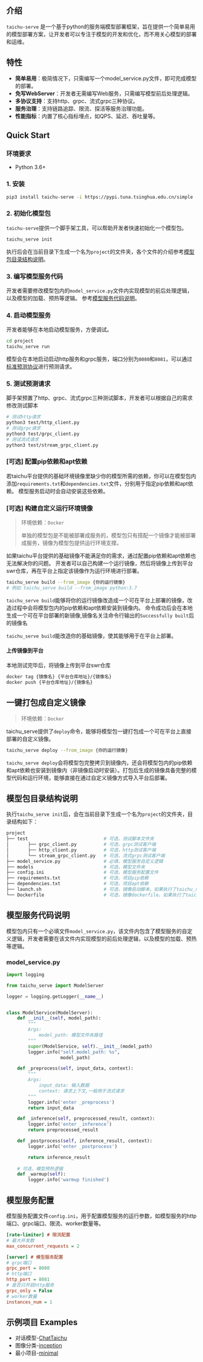 ## 介绍

`taichu-serve` 是一个基于python的服务端模型部署框架，旨在提供一个简单易用的模型部署方案，让开发者可以专注于模型的开发和优化，而不用关心模型的部署和运维。

## 特性

-   **简单易用**：极简情况下，只需编写一个model_service.py文件，即可完成模型的部署。
-   **免写WebServer**：开发者无需编写Web服务，只需编写模型前后处理逻辑。
-   **多协议支持**：支持http、grpc、流式grpc三种协议。
-   **服务治理**：支持链路追踪、限流、探活等服务治理功能。
-   **性能指标**：内置了核心指标埋点，如QPS、延迟、吞吐量等。


## Quick Start

### 环境要求
-   Python 3.6+

### 1. 安装

```bash
pip3 install taichu-serve -i https://pypi.tuna.tsinghua.edu.cn/simple
```

### 2. 初始化模型包
`taichu-serve`提供一个脚手架工具，可以帮助开发者快速初始化一个模型包。
```bash
taichu_serve init
```
执行后会在当前目录下生成一个名为`project`的文件夹，各个文件的介绍参考[模型包目录结构说明](#模型包目录结构说明)。
### 3. 编写模型服务代码
开发者需要修改模型包内的`model_service.py`文件内实现模型的前后处理逻辑，以及模型的加载、预热等逻辑。
参考[模型服务代码说明](#模型服务代码说明)。
### 4. 启动模型服务
开发者能够在本地启动模型服务，方便调试。
```bash
cd project
taichu_serve run
```
模型会在本地启动启动http服务和grpc服务，端口分别为`8080`和`8081`，可以通过[标准预测协议](https://github.com/kserve/kserve/tree/master/docs/predict-api/v2)进行预测请求。

### 5. 测试预测请求
脚手架预置了http、grpc、流式grpc三种测试脚本，开发者可以根据自己的需求修改测试脚本
```bash
# 测试http请求
python3 test/http_client.py
# 测试grpc请求
python3 test/grpc_client.py
# 测试流式请求
python3 test/stream_grpc_client.py
```

### [可选] 配置pip依赖和apt依赖
若taichu平台提供的基础环境镜像里缺少你的模型所需的依赖，你可以在模型包内添加`requirements.txt`和`dependencies.txt`文件，分别用于指定pip依赖和apt依赖。
模型服务启动时会自动安装这些依赖。

### [可选] 构建自定义运行环境镜像
>环境依赖：`Docker`
> 
>单独的模型包是不能被部署成服务的，模型包只有搭配一个镜像才能被部署成服务，镜像为模型包提供运行环境支撑。

如果taichu平台提供的基础镜像不能满足你的需求，通过配置pip依赖和apt依赖也无法解决你的问题。
开发者可以自己构建一个运行镜像，然后将镜像上传到平台swr仓库，再在平台上指定该镜像作为运行环境进行部署。
```bash
taichu_serve build --from_image {你的运行镜像} 
# 例如 taichu_serve build --from_image python:3.7
```
`taichu_serve build`能够将你的运行镜像改造成一个可在平台上部署的镜像，改造过程中会将模型包内的pip依赖和apt依赖安装到镜像内。
命令成功后会在本地生成一个可在平台部署的新镜像,镜像名关注命令行输出的`Successfully built`后的镜像名

`taichu_serve build`能改造你的基础镜像，使其能够用于在平台上部署。

#### 上传镜像到平台
本地测试完毕后，将镜像上传到平台swr仓库
```bash
docker tag {镜像名} {平台仓库地址}/{镜像名}
docker push {平台仓库地址}/{镜像名}
```
## 一键打包成自定义镜像
>环境依赖：`Docker`

taichu_serve提供了`deploy`命令，能够将模型包一键打包成一个可在平台上直接部署的自定义镜像。
```bash
taichu_serve deploy --from_image {你的运行镜像} 
```
`taichu_serve deploy`会将模型包完整拷贝到镜像内，还会将模型包内的pip依赖和apt依赖也安装到镜像内（非镜像启动时安装）。打包后生成的镜像具备完整的模型代码和运行环境，能够直接在通过自定义镜像方式导入平台后部署。
## 模型包目录结构说明
执行`taichu_serve init`后，会在当前目录下生成一个名为`project`的文件夹，目录结构如下：
```bash
project
├── test                            # 可选，测试脚本文件夹
│       ├── grpc_client.py          # 可选，grpc测试客户端
│       ├── http_client.py          # 可选，http测试客户端
│       └── stream_grpc_client.py   # 可选，流式grpc测试客户端
├── model_service.py                # 必填，模型服务自定义逻辑
├── models                          # 可选，模型文件夹
├── config.ini                      # 可选，模型服务配置文件
├── requirements.txt                # 可选，项目pip依赖
├── dependencies.txt                # 可选，项目apt依赖
├── launch.sh                       # 可选，镜像启动脚本。如果执行了taichu_serve build，会生成该文件，除非有特殊需求，否则不需要修改该文件
└── Dockerfile                      # 可选，镜像dockerfile。如果执行了taichu_serve build，会生成该文件，如有特殊需求，请基于该文件自行构建部署镜像
```

## 模型服务代码说明 
模型包内只有一个必填文件`model_service.py`，该文件内包含了模型服务的自定义逻辑，开发者需要在该文件内实现模型的前后处理逻辑，以及模型的加载、预热等逻辑。

### model_service.py
```python
import logging

from taichu_serve import ModelServer

logger = logging.getLogger(__name__)


class ModelService(ModelServer):
    def __init__(self, model_path):
        """
        Args:
            model_path: 模型文件夹路径
        """
        super(ModelService, self).__init__(model_path)
        logger.info("self.model_path: %s",
                    model_path)

    def _preprocess(self, input_data, context):
        """
        Args:
            input_data: 输入数据
            context: 请求上下文,一般用于流式请求
        """   
        logger.info('enter _preprocess')
        return input_data

    def _inference(self, preprocessed_result, context):
        logger.info('enter _inference')        
        return preprocessed_result

    def _postprocess(self, inference_result, context):
        logger.info('enter _postprocess')

        return inference_result
    
    # 可选，模型预热逻辑
    def _warmup(self):
        logger.info('warmup finished')
```

## 模型服务配置
模型服务配置文件`config.ini`，用于配置模型服务的运行参数，如模型服务的http端口、grpc端口、限流、worker数量等。
```ini
[rate-limiter] # 限流配置
# 最大并发数
max_concurrent_requests = 2

[server] # 模型服务配置
# grpc端口
grpc_port = 8080
# http端口
http_port = 8081 
# 是否只开启http服务
grpc_only = False
# worker数量
instances_num = 1 
```

## 示例项目 Examples

- 对话模型-[ChatTaichu](https://gitee.com/wair-ac/taichu-serve/tree/master/examples/chat_taichu)
- 图像分类-[inception](https://gitee.com/wair-ac/taichu-serve/tree/master/examples/inception)
- 最小项目-[minimal](https://gitee.com/wair-ac/taichu-serve/tree/master/examples/minimal)
